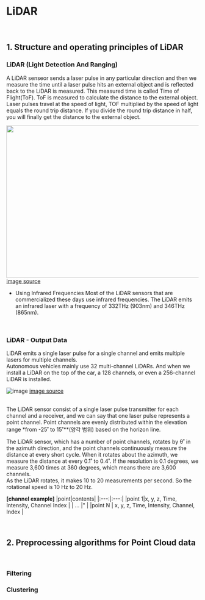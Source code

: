 # LiDAR

<br>

## 1. Structure and operating principles of LiDAR

### LiDAR (Light Detection And Ranging)

A LiDAR senseor sends a laser pulse in any particular direction and then we measure the time until a laser pulse hits an external object and is reflected back to the LiDAR is measured.
This measured time is called Time of Flight(ToF). ToF is measured to calculate the distance to the external object.<br>
Laser pulses travel at the speed of light, TOF multiplied by the speed of light equals the round trip distance. If you divide the round trip distance in half, you will finally get the distance to the external object.

<img src="https://user-images.githubusercontent.com/89831708/184099225-0c75a1ed-fe0c-4008-8eea-52ef6981bfbe.png" width="600" height="400"/> [image source](https://en.wikipedia.org/wiki/Lidar)

* Using Infrared Frequencies
Most of the LiDAR sensors that are commercialized these days use infrared frequencies.
The LiDAR emits an infrared laser with a frequency of 332THz (903nm) and 346THz (865nm). 

<br>

### LiDAR - Output Data

LiDAR emits a single laser pulse for a single channel and emits multiple lasers for multiple channels. <br>
Autonomous vehicles mainly use 32 multi-channel LiDARs. And when we install a LiDAR on the top of the car, a 128 channels, or even a 256-channel LiDAR is installed.

![image](https://user-images.githubusercontent.com/89831708/184110498-e5d4938d-dbf2-44ba-ac9d-98cc7d5dc02d.png)
[image source](https://www.mdpi.com/2072-4292/12/3/510/htm)

<br>
The LiDAR sensor consist of a single laser pulse transmitter for each channel and a receiver, and we can say that one laser pulse represents a point channel.
Point channels are evenly distributed within the elevation range *from -25˚ to 15˚**(양각 범위) based on the horizon line. <br>

The LiDAR sensor, which has a number of point channels, rotates by θ˚ in the azimuth direction, and the point channels continuously measure the distance at every short cycle. When it rotates about the azimuth, we measure the distance at every 0.1˚ to 0.4˚. If the resolution is 0.1 degrees, we measure 3,600 times at 360 degrees, which means there are 3,600 channels.<br>
As the LiDAR rotates, it makes 10 to 20 measurements per second. So the rotational speed is 10 Hz to 20 Hz.


**[channel example]**
|point|contents|
|:---:|:---:|
|point 1|x, y, z, Time, Intensity, Channel Index |
| ... |" |
|point N | x, y, z, Time, Intensity, Channel, Index |

<br>


## 2. Preprocessing algorithms for Point Cloud data

<br>

### Filtering


### Clustering
